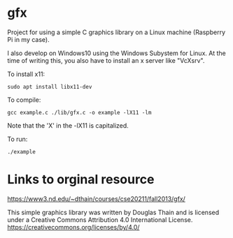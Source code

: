# gfx
Project for using a simple C graphics library on a Linux machine (Raspberry Pi in my case).

I also develop on Windows10 using the Windows Subystem for Linux. At the time of writing this, you also have to install an x server like "VcXsrv".

To install x11:
```
sudo apt install libx11-dev
```

To compile:
```
gcc example.c ./lib/gfx.c -o example -lX11 -lm
```
Note that the 'X' in the -lX11 is capitalized.

To run:
```
./example
```

# Links to orginal resource

https://www3.nd.edu/~dthain/courses/cse20211/fall2013/gfx/

This simple graphics library was written by Douglas Thain and is licensed under a Creative Commons Attribution 4.0 International License.  https://creativecommons.org/licenses/by/4.0/
